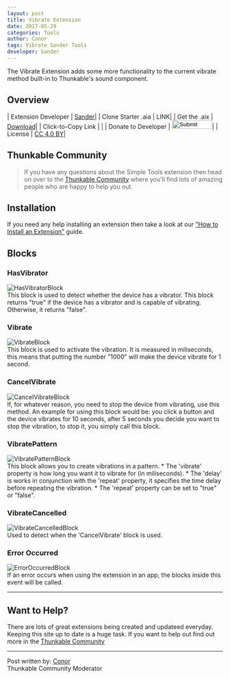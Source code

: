 ```yaml
---
layout: post
title: Vibrate Extension
date: 2017-05-29
categories: Tools
author: Conor
tags: Vibrate Sander Tools
developer: Sander
---
```


The Vibrate Extension adds some more functionality to the current vibrate method built-in to Thunkable's sound component.



<!-- more -->

## Overview

| Extension Developer | <a href="https://community.thunkable.com/u/Sander0542/" target="_blank">Sander</a>|
| Clone Starter .aia | <a href="" class="flat_btn" target="_blank" hidden> Open in Thunkable</a>LINK|
| Get the .aix | <a href="http://www.sanderjochems.nl/appinventor/extension/3/vibrate" >Download</a>|
| Click-to-Copy Link | <a href="#" id="copyButton" hidden>com.sanderjochems.Vibrate.aix</a>|
| Donate to Developer | <a href="https://play.google.com/store/apps/details?id=com.thunkable.android.sander542jochems.Donate" target="_blank"><input type="image" src="http://domhnallohanlon.com/thunkable_extensions/assets/images/donate_gp.png" width="94px" height="20px"></a>|
| License | <a href="https://creativecommons.org/licenses/by/4.0/" target="_blank">CC 4.0 BY</a>|

<p hidden id="copyTarget">http://www.sanderjochems.nl/download/extensions/com.sanderjochems.Vibrate.aix</p>

## Thunkable Community

>If you have any questions about the Simple Tools extension then head on over to the [Thunkable Community](https://community.thunkable.com/t/vibrate-extension/3272) where you'll find lots of amazing people who are happy to help you out.

## Installation

If you need any help installing an extension then take a look at our <a href="http://domhnallohanlon.com/thunkable_extensions/about.html#how_to">"How to Install an Extension"</a> guide.

## Blocks

### HasVibrator
<img src="http://domhnallohanlon.com/thunkable_extensions/assets/post_assets/vibrate_extension/HasVibratorBlock.png" alt="HasVibratorBlock">
<br>
This block is used to detect whether the device has a vibrator. This block returns "true" if the device has a vibrator and is capable of vibrating. Otherwise, it returns "false".

### Vibrate
<img src="http://domhnallohanlon.com/thunkable_extensions/assets/post_assets/vibrate_extension/VibrateBlock.png" alt="VibrateBlock">
<br>
This block is used to activate the vibration. It is measured in miliseconds, this means that putting the number "1000" will make the device vibrate for 1 second.

### CancelVibrate
<img src="http://domhnallohanlon.com/thunkable_extensions/assets/post_assets/vibrate_extension/CancelVibrateBlock.png" alt="CancelVibrateBlock">
<br>
If, for whatever reason, you need to stop the device from vibrating, use this method. An example for using this block would be: you click a button and the device vibrates for 10 seconds, after 5 seconds you decide you want to stop the vibration, to stop it, you simply call this block.

### VibratePattern
<img src="http://domhnallohanlon.com/thunkable_extensions/assets/post_assets/vibrate_extension/VibratePatternBlock.png" alt="VibratePatternBlock">
<br>
This block allows you to create vibrations in a pattern.
* The 'vibrate' property is how long you want it to vibrate for (in miliseconds).
* The 'delay' is works in conjunction with the 'repeat' property, it specifies the time delay before repeating the vibration.
* The 'repeat' property can be set to "true" or "false".

### VibrateCancelled
<img src="http://domhnallohanlon.com/thunkable_extensions/assets/post_assets/vibrate_extension/VibrateCancelledBlock.png" alt="VibrateCancelledBlock">
<br>
Used to detect when the 'CancelVibrate' block is used.

### Error Occurred
<img src="http://domhnallohanlon.com/thunkable_extensions/assets/post_assets/vibrate_extension/ErrorOccurredBlock.png" alt="ErrorOccurredBlock">
<br>
If an error occurs when using the extension in an app, the blocks inside this event will be called.

<hr/>

## Want to Help?
There are lots of great extensions being created and updateed everyday. Keeping this site up to date is a huge task. If you want to help out find out more in the <a href="http://community.thunkable.com/t/contributing-to-thunkable-extensions-directory/3125?u=domhnall">Thunkable Community</a>

<hr />

Post written by:
<a href="http://community.thunkable.com/users/conor/">Conor</a>
<br>Thunkable Community Moderator
